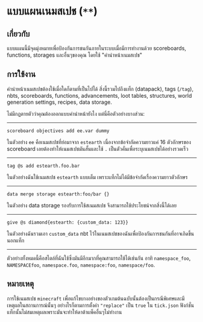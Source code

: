 # แบบแผนเนมสเปช (`**`)

## เกี่ยวกับ

แบบแผนนี้มีจุดมุ่งหมายเพื่อป้องกันการชนกันภายในระบบเมื่อมีการทำงานด้วย scoreboards, functions, storages และอื่นๆของคุณ โดยใช้ "คำนำหน้าเนมสเปช"

## การใช้งาน

คำนำหน้าเนมสเปขต้องใช้เมื่อใดก็ตามที่เป็นไปได้ สิ่งนี้รวมไปถึงแท็ก (datapack), tags (`/tag`), nbts, scoreboards, functions, advancements, loot tables, structures, world generation settings, recipes, data storage.

ไม่มีกฎตายตัวว่าคุณต้องออกแบบคำนำหน้ายังไง แต่นี่คือตัวอย่างบางส่วน:

-------------------

```mcfunction
scoreboard objectives add ee.var dummy
```

ในตัวอย่าง `ee` คือเนมสเปชที่ย่อมาจาก `estearth` เนื่องจากข้อจำกัดความยาวแค่ 16 ตัวอักษรของ scoreboard เลยต้องทำให้เนมสเปชมันสั้นและใช้ `.` เป็นตัวคั่นเพื่อระบุเนมสเปชได้อย่างรวดเร็ว

-------------------

```mcfunction
tag @s add estearth.foo.bar
```

ในตัวอย่างฉันใช้เนมสเปช `estearth` แบบเต็ม เพราะแท็กไม่ได้มีข้อจำกัดเรื่องความยาวตัวอักษร

--------------------

```mcfunction
data merge storage estearth:foo/bar {}
```

ในตัวอย่าง data storage รองรับการใช้สเนมสเปช จึงสามารถใช้ประโยชน์จากสิ่งนี้ได้เลย

--------------------

```mcfunction
give @s diamond{estearth: {custom_data: 123}}
```

ในตัวอย่างฉันรวมเอา `custom_data` nbt ไว้ในเนมสเปชของฉันเพื่อป้องกันการชนกันที่อาจเกิดขึ้นนอกแท็ก

--------------------

ตัวอย่างทั้งหมดนี้คือสไตล์ที่ฉันใช้ซึ่งมันมีอีกมากที่คุณสามารถใช้ได้เช่นกัน อาทิ `namespace_foo`, `NAMESPACEfoo`, `namespace.foo`, `namespace:foo`, `namespace/foo`.

## หมายเหตุ

การใช้เนมสเปช `minecraft` เพื่อแก้ไขบางอย่างของตัวเกมต้นฉบับนั้นต้องเป็นกรณีพิเศษและมีเหตุผลในสถานการณ์นั้นๆ
อย่างไรก็ตามการตั้งค่า `"replace"` เป็น `true` ใน `tick.json` ฟังก์ชั่นแท็กนั้นไม่สมเหตุผลเพราะมันจะทำให้ดาต้าแพ็คอื่นๆไม่ทำงาน